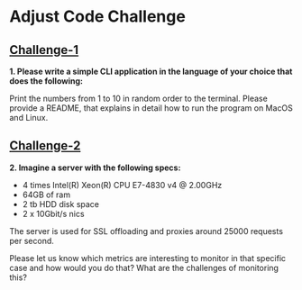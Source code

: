 # Adjust Code Challenge


## [Challenge-1](challenge-1/README.md)
**1. Please write a simple CLI application in the language of your choice that does the following:**

Print the numbers from 1 to 10 in random order to the terminal.
Please provide a README, that explains in detail how to run the program on MacOS and Linux.

## [Challenge-2](challenge-2/README.md)
**2. Imagine a server with the following specs:**

- 4 times Intel(R) Xeon(R) CPU E7-4830 v4 @ 2.00GHz
- 64GB of ram
- 2 tb HDD disk space
- 2 x 10Gbit/s nics

The server is used for SSL offloading and proxies around 25000 requests per second.

Please let us know which metrics are interesting to monitor in that specific case and how would you do that?  What are the challenges of monitoring this?



